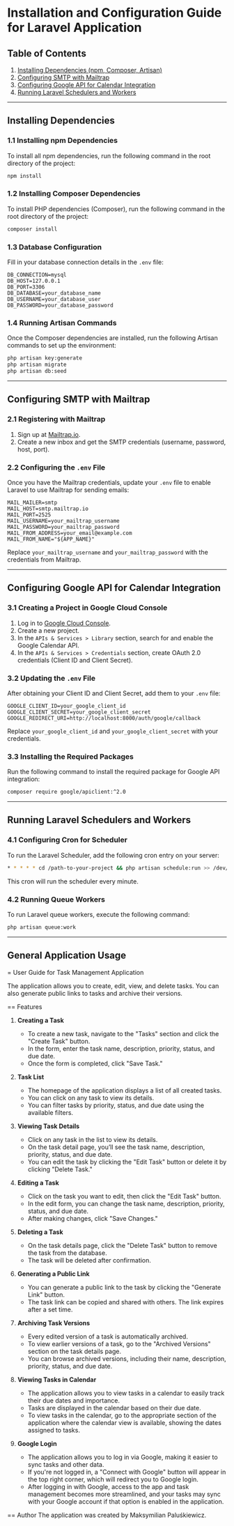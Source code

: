 

# Installation and Configuration Guide for Laravel Application

## Table of Contents
1. [Installing Dependencies (npm, Composer, Artisan)](#installing-dependencies)
2. [Configuring SMTP with Mailtrap](#configuring-smtp-with-mailtrap)
3. [Configuring Google API for Calendar Integration](#configuring-google-api)
4. [Running Laravel Schedulers and Workers](#running-schedulers-and-workers)

---

## Installing Dependencies

### 1.1 Installing npm Dependencies

To install all npm dependencies, run the following command in the root directory of the project:

```bash
npm install
```

### 1.2 Installing Composer Dependencies

To install PHP dependencies (Composer), run the following command in the root directory of the project:

```bash
composer install
```

### 1.3 Database Configuration

Fill in your database connection details in the `.env` file:

```dotenv
DB_CONNECTION=mysql
DB_HOST=127.0.0.1
DB_PORT=3306
DB_DATABASE=your_database_name
DB_USERNAME=your_database_user
DB_PASSWORD=your_database_password
```

### 1.4 Running Artisan Commands

Once the Composer dependencies are installed, run the following Artisan commands to set up the environment:

```bash
php artisan key:generate
php artisan migrate
php artisan db:seed
```

---

## Configuring SMTP with Mailtrap

### 2.1 Registering with Mailtrap

1. Sign up at [Mailtrap.io](https://mailtrap.io/).
2. Create a new inbox and get the SMTP credentials (username, password, host, port).

### 2.2 Configuring the `.env` File

Once you have the Mailtrap credentials, update your `.env` file to enable Laravel to use Mailtrap for sending emails:

```dotenv
MAIL_MAILER=smtp
MAIL_HOST=smtp.mailtrap.io
MAIL_PORT=2525
MAIL_USERNAME=your_mailtrap_username
MAIL_PASSWORD=your_mailtrap_password
MAIL_FROM_ADDRESS=your_email@example.com
MAIL_FROM_NAME="${APP_NAME}"
```

Replace `your_mailtrap_username` and `your_mailtrap_password` with the credentials from Mailtrap.

---

## Configuring Google API for Calendar Integration

### 3.1 Creating a Project in Google Cloud Console

1. Log in to [Google Cloud Console](https://console.cloud.google.com/).
2. Create a new project.
3. In the `APIs & Services > Library` section, search for and enable the Google Calendar API.
4. In the `APIs & Services > Credentials` section, create OAuth 2.0 credentials (Client ID and Client Secret).

### 3.2 Updating the `.env` File

After obtaining your Client ID and Client Secret, add them to your `.env` file:

```dotenv
GOOGLE_CLIENT_ID=your_google_client_id
GOOGLE_CLIENT_SECRET=your_google_client_secret
GOOGLE_REDIRECT_URI=http://localhost:8000/auth/google/callback
```

Replace `your_google_client_id` and `your_google_client_secret` with your credentials.

### 3.3 Installing the Required Packages

Run the following command to install the required package for Google API integration:

```bash
composer require google/apiclient:^2.0
```

---

## Running Laravel Schedulers and Workers

### 4.1 Configuring Cron for Scheduler

To run the Laravel Scheduler, add the following cron entry on your server:

```bash
* * * * * cd /path-to-your-project && php artisan schedule:run >> /dev/null 2>&1
```

This cron will run the scheduler every minute.

### 4.2 Running Queue Workers

To run Laravel queue workers, execute the following command:

```bash
php artisan queue:work
```

---

## General Application Usage

= User Guide for Task Management Application

The application allows you to create, edit, view, and delete tasks. You can also generate public links to tasks and archive their versions.

== Features

1. **Creating a Task**
   - To create a new task, navigate to the "Tasks" section and click the "Create Task" button.
   - In the form, enter the task name, description, priority, status, and due date.
   - Once the form is completed, click "Save Task."

2. **Task List**
   - The homepage of the application displays a list of all created tasks.
   - You can click on any task to view its details.
   - You can filter tasks by priority, status, and due date using the available filters.

3. **Viewing Task Details**
   - Click on any task in the list to view its details.
   - On the task detail page, you’ll see the task name, description, priority, status, and due date.
   - You can edit the task by clicking the "Edit Task" button or delete it by clicking "Delete Task."

4. **Editing a Task**
   - Click on the task you want to edit, then click the "Edit Task" button.
   - In the edit form, you can change the task name, description, priority, status, and due date.
   - After making changes, click "Save Changes."

5. **Deleting a Task**
   - On the task details page, click the "Delete Task" button to remove the task from the database.
   - The task will be deleted after confirmation.

6. **Generating a Public Link**
   - You can generate a public link to the task by clicking the "Generate Link" button.
   - The task link can be copied and shared with others. The link expires after a set time.

7. **Archiving Task Versions**
   - Every edited version of a task is automatically archived.
   - To view earlier versions of a task, go to the "Archived Versions" section on the task details page.
   - You can browse archived versions, including their name, description, priority, status, and due date.

8. **Viewing Tasks in Calendar**
   - The application allows you to view tasks in a calendar to easily track their due dates and importance.
   - Tasks are displayed in the calendar based on their due date.
   - To view tasks in the calendar, go to the appropriate section of the application where the calendar view is available, showing the dates assigned to tasks.

9. **Google Login**
   - The application allows you to log in via Google, making it easier to sync tasks and other data.
   - If you're not logged in, a "Connect with Google" button will appear in the top right corner, which will redirect you to Google login.
   - After logging in with Google, access to the app and task management becomes more streamlined, and your tasks may sync with your Google account if that option is enabled in the application.

== Author
The application was created by Maksymilian Paluśkiewicz.

